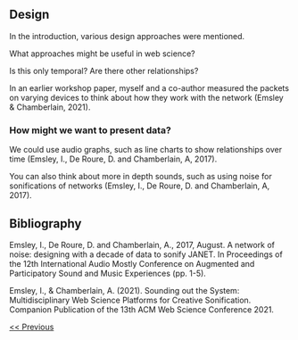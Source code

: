 ## Design

In the introduction, various design approaches were mentioned. 

What approaches might be useful in web science? 

Is this only temporal? Are there other relationships?

In an earlier workshop paper, myself and a co-author measured the packets on varying devices to think about how they work with the network (Emsley & Chamberlain, 2021).

### How might we want to present data?

We could use audio graphs, such as line charts to show relationships over time (Emsley, I., De Roure, D. and Chamberlain, A, 2017).

You can also think about more in depth sounds, such as using noise for sonifications of networks (Emsley, I., De Roure, D. and Chamberlain, A, 2017). 

## Bibliography

Emsley, I., De Roure, D. and Chamberlain, A., 2017, August. A network of noise: designing with a decade of data to sonify JANET. In Proceedings of the 12th International Audio Mostly Conference on Augmented and Participatory Sound and Music Experiences (pp. 1-5).

Emsley, I., & Chamberlain, A. (2021). Sounding out the System: Multidisciplinary Web Science Platforms for Creative Sonification. Companion Publication of the 13th ACM Web Science Conference 2021.

[<< Previous](introduction)
